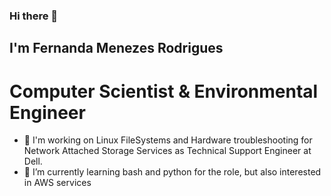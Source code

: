 ### Hi there 👋

## I'm Fernanda Menezes Rodrigues
# Computer Scientist & Environmental Engineer

- 🔭 I'm working on Linux FileSystems and Hardware troubleshooting for Network Attached Storage Services as Technical Support Engineer at Dell.
- 🌱 I’m currently learning bash and python for the role, but also interested in AWS services

<!--
**menezesfernanda/menezesfernanda** is a ✨ _special_ ✨ repository because its `README.md` (this file) appears on your GitHub profile.

Here are some ideas to get you started:

- 🔭 I’m currently working on ...
- 🌱 I’m currently learning ...
- 👯 I’m looking to collaborate on ...
- 🤔 I’m looking for help with ...
- 💬 Ask me about ...
- 📫 How to reach me: ...
- ⚡ Fun fact: ...
-->
